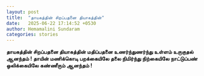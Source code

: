 ```yaml
---
layout: post
title:  "தாயகத்தின் சிறப்பதனை தியாகத்தின்"
date:   2025-06-22 17:14:52 +0530
author: Hemamalini Sundaram
categories: stories
---
```


**தாயகத்தின் சிறப்பதனை தியாகத்தின் மதிப்பதனை உணர்ந்துணர்ந்து உள்ளம் உருகுதல் ஆனந்தம் !
தாயின் மணிக்கொடி பறக்கையிலே தலை நிமிர்ந்து நிற்கையிலே நாட்டுப்பண் ஒலிக்கையிலே
கண்ணீரும் ஆனந்தம் !**
